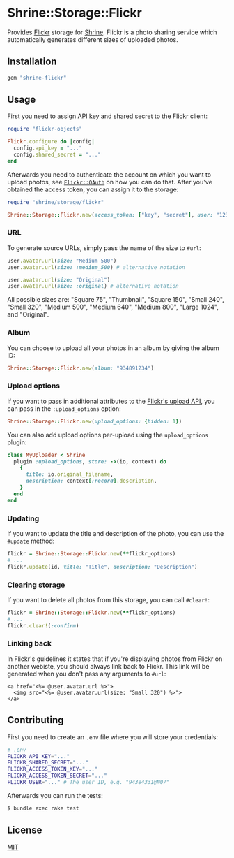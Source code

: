 # Shrine::Storage::Flickr

Provides [Flickr] storage for [Shrine]. Flickr is a photo sharing service which
automatically generates different sizes of uploaded photos.

## Installation

```ruby
gem "shrine-flickr"
```

## Usage

First you need to assign API key and shared secret to the Flickr client:

```rb
require "flickr-objects"

Flickr.configure do |config|
  config.api_key = "..."
  config.shared_secret = "..."
end
```

Afterwards you need to authenticate the account on which you want to upload
photos, see [`Flickr::OAuth`] on how you can do that. After you've obtained the
access token, you can assign it to the storage:

```rb
require "shrine/storage/flickr"

Shrine::Storage::Flickr.new(access_token: ["key", "secret"], user: "12345678@N01")
```

### URL

To generate source URLs, simply pass the name of the size to `#url`:

```rb
user.avatar.url(size: "Medium 500")
user.avatar.url(size: :medium_500) # alternative notation

user.avatar.url(size: "Original")
user.avatar.url(size: :original) # alternative notation
```

All possible sizes are: "Square 75", "Thumbnail", "Square 150", "Small 240",
"Small 320", "Medium 500", "Medium 640", "Medium 800", "Large 1024", and
"Original".

### Album

You can choose to upload all your photos in an album by giving the album ID:

```rb
Shrine::Storage::Flickr.new(album: "934891234")
```

### Upload options

If you want to pass in additional attributes to the [Flickr's upload API], you
can pass in the `:upload_options` option:

```rb
Shrine::Storage::Flickr.new(upload_options: {hidden: 1})
```

You can also add upload options per-upload using the `upload_options` plugin:

```rb
class MyUploader < Shrine
  plugin :upload_options, store: ->(io, context) do
    {
      title: io.original_filename,
      description: context[:record].description,
    }
  end
end
```

### Updating

If you want to update the title and description of the photo, you can use the
`#update` method:

```rb
flickr = Shrine::Storage::Flickr.new(**flickr_options)
# ...
flickr.update(id, title: "Title", description: "Description")
```

### Clearing storage

If you want to delete all photos from this storage, you can call `#clear!`:

```rb
flickr = Shrine::Storage::Flickr.new(**flickr_options)
# ...
flickr.clear!(:confirm)
```

### Linking back

In Flickr's guidelines it states that if you're displaying photos from Flickr
on another webiste, you should always link back to Flickr. This link will be
generated when you don't pass any arguments to `#url`:

```erb
<a href="<%= @user.avatar.url %>">
  <img src="<%= @user.avatar.url(size: "Small 320") %>">
</a>
```

## Contributing

First you need to create an `.env` file where you will store your credentials:

```sh
# .env
FLICKR_API_KEY="..."
FLICKR_SHARED_SECRET="..."
FLICKR_ACCESS_TOKEN_KEY="..."
FLICKR_ACCESS_TOKEN_SECRET="..."
FLICKR_USER="..." # The user ID, e.g. "94384331@N07"
```

Afterwards you can run the tests:

```sh
$ bundle exec rake test
```

## License

[MIT](http://opensource.org/licenses/MIT)

[Flickr]: https://www.flickr.com/
[Shrine]: https://github.com/janko-m/shrine
[`Flickr::OAuth`]: http://www.rubydoc.info/github/janko-m/flickr-objects/master/Flickr/OAuth
[Flickr's upload API]: https://www.flickr.com/services/api/upload.api.html

